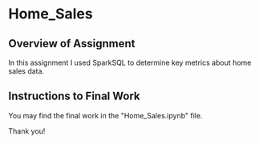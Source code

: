 # Home_Sales

## Overview of Assignment 
In this assignment I used SparkSQL to determine key metrics about home sales data.

## Instructions to Final Work 
You may find the final work in the "Home_Sales.ipynb" file.

Thank you! 
